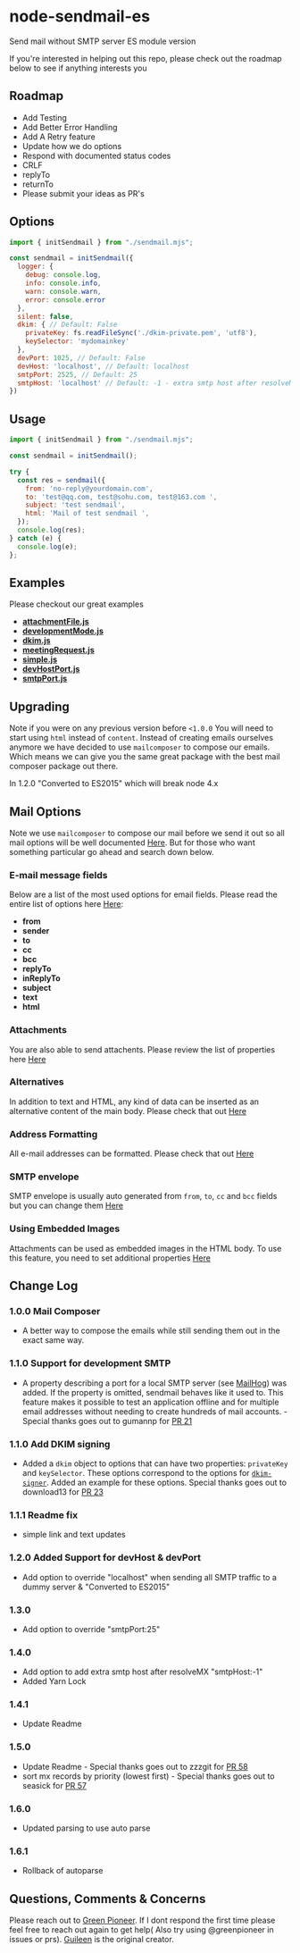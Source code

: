 # node-sendmail-es

Send mail without SMTP server ES module version

If you're interested in helping out this repo, please check out the roadmap below to see if anything interests you

## Roadmap

* Add Testing
* Add Better Error Handling
* Add A Retry feature
* Update how we do options
* Respond with documented status codes
* CRLF
* replyTo
* returnTo
* Please submit your ideas as PR's

## Options

```js
import { initSendmail } from "./sendmail.mjs";

const sendmail = initSendmail({
  logger: {
    debug: console.log,
    info: console.info,
    warn: console.warn,
    error: console.error
  },
  silent: false,
  dkim: { // Default: False
    privateKey: fs.readFileSync('./dkim-private.pem', 'utf8'),
    keySelector: 'mydomainkey'
  },
  devPort: 1025, // Default: False
  devHost: 'localhost', // Default: localhost
  smtpPort: 2525, // Default: 25
  smtpHost: 'localhost' // Default: -1 - extra smtp host after resolveMX
})
```

## Usage

``` javascript
import { initSendmail } from "./sendmail.mjs";

const sendmail = initSendmail();

try {
  const res = sendmail({
    from: 'no-reply@yourdomain.com',
    to: 'test@qq.com, test@sohu.com, test@163.com ',
    subject: 'test sendmail',
    html: 'Mail of test sendmail ',
  });
  console.log(res);
} catch (e) {
  console.log(e);
};
```

## Examples

Please checkout our great examples

- **[attachmentFile.js](https://github.com/guileen/node-sendmail/blob/master/examples/attachmentFile.js)**
- **[developmentMode.js](https://github.com/guileen/node-sendmail/blob/master/examples/developmentMode.js)**
- **[dkim.js](https://github.com/guileen/node-sendmail/blob/master/examples/dkim.js)**
- **[meetingRequest.js](https://github.com/guileen/node-sendmail/blob/master/examples/meetingRequest.js)**
- **[simple.js](https://github.com/guileen/node-sendmail/blob/master/examples/simple.js)**
- **[devHostPort.js](https://github.com/guileen/node-sendmail/blob/master/examples/devHostPort.js)**
- **[smtpPort.js](https://github.com/guileen/node-sendmail/blob/master/examples/smtpPort.js)**

## Upgrading

Note if you were on any previous version before `<1.0.0` You will need to start using `html` instead of `content`. Instead of creating emails ourselves anymore we have decided to use `mailcomposer` to compose our emails. Which means we can give you the same great package with the best mail composer package out there. 

In 1.2.0 "Converted to ES2015" which will break node 4.x 

## Mail Options

Note we use `mailcomposer` to compose our mail before we send it out so all mail options will be well documented [Here](https://github.com/nodemailer/mailcomposer). But for those who want something particular go ahead and search down below.

### E-mail message fields

Below are a list of the most used options for email fields. Please read the entire list of options here [Here](https://github.com/nodemailer/mailcomposer#e-mail-message-fields):

- **from** 
- **sender** 
- **to** 
- **cc** 
- **bcc**
- **replyTo**
- **inReplyTo**
- **subject**
- **text**
- **html**

### Attachments

You are also able to send attachents. Please review the list of properties here [Here](https://github.com/nodemailer/mailcomposer#attachments)

### Alternatives

In addition to text and HTML, any kind of data can be inserted as an alternative content of the main body. Please check that out [Here](https://github.com/nodemailer/mailcomposer#alternatives)

### Address Formatting

All e-mail addresses can be formatted. Please check that out [Here](https://github.com/nodemailer/mailcomposer#address-formatting)

### SMTP envelope

SMTP envelope is usually auto generated from `from`, `to`, `cc` and `bcc` fields but you can change them [Here](https://github.com/nodemailer/mailcomposer#smtp-envelope)

### Using Embedded Images

Attachments can be used as embedded images in the HTML body. To use this feature, you need to set additional properties [Here](https://github.com/nodemailer/mailcomposer#using-embedded-images)

## Change Log

### 1.0.0 Mail Composer

* A better way to compose the emails while still sending them out in the exact same way.

### 1.1.0 Support for development SMTP

* A property describing a port for a local SMTP server (see [MailHog](https://github.com/mailhog/MailHog)) was added. If the property is omitted, sendmail behaves like it used to. This feature makes it possible to test an application offline and for multiple email addresses without needing to create hundreds of mail accounts. - Special thanks goes out to  gumannp for [PR 21](https://github.com/guileen/node-sendmail/pull/21)

### 1.1.0 Add DKIM signing

* Added a `dkim` object to options that can have two properties: `privateKey` and `keySelector`. These options correspond to the options for [`dkim-signer`](https://github.com/andris9/dkim-signer). Added an example for these options. Special thanks goes out to download13 for [PR 23](https://github.com/guileen/node-sendmail/pull/23)

### 1.1.1 Readme fix

* simple link and text updates

### 1.2.0 Added Support for devHost & devPort

* Add option to override "localhost" when sending all SMTP traffic to a dummy server & "Converted to ES2015" 

### 1.3.0

* Add option to override "smtpPort:25" 

### 1.4.0

* Add option to add extra smtp host after resolveMX "smtpHost:-1"
* Added Yarn Lock

### 1.4.1

* Update Readme 

### 1.5.0

* Update Readme  - Special thanks goes out to zzzgit for [PR 58](https://github.com/guileen/node-sendmail/pull/58)
* sort mx records by priority (lowest first)  - Special thanks goes out to seasick for [PR 57](https://github.com/guileen/node-sendmail/pull/57)

### 1.6.0

* Updated parsing to use auto parse

### 1.6.1

* Rollback of autoparse

## Questions, Comments & Concerns

Please reach out to [Green Pioneer](https://github.com/greenpioneer). If I dont respond the first time please feel free to reach out again to get help( Also try using @greenpioneer in issues or prs). [Guileen](https://github.com/guileen) is the original creator.
